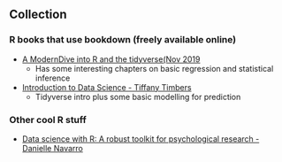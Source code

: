 ## Collection

### R books that use bookdown (freely available online)

- [A ModernDive into R and the tidyverse(Nov 2019](https://moderndive.com/index.html)
  - Has some interesting chapters on basic regression and statistical inference
- [Introduction to Data Science - Tiffany Timbers](https://ubc-dsci.github.io/introduction-to-datascience/index.html)
  - Tidyverse intro plus some basic modelling for prediction
  

### Other cool R stuff
- [Data science with R: A robust toolkit for psychological research - Danielle Navarro](https://djnavarro.github.io/robust-tools/)
